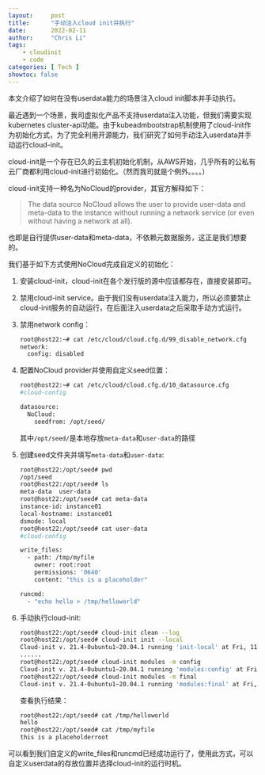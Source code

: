 ```yaml
---
layout:     post 
title:      "手动注入cloud init并执行"
date:       2022-02-11
author:     "Chris Li"
tags:
    - cloudinit
    - code
categories: [ Tech ]
showtoc: false
---
```


本文介绍了如何在没有userdata能力的场景注入cloud init脚本并手动执行。
<!--more-->

最近遇到一个场景，我司虚拟化产品不支持userdata注入功能，但我们需要实现kubernetes cluster-api功能。由于kubeadmbootstrap机制使用了cloud-init作为初始化方式，为了完全利用开源能力，我们研究了如何手动注入userdata并手动运行cloud-init。

cloud-init是一个存在已久的云主机初始化机制，从AWS开始，几乎所有的公私有云厂商都利用cloud-init进行初始化。（然而我司就是个例外。。。。）

cloud-init支持一种名为NoCloud的provider，其官方解释如下：
> The data source NoCloud allows the user to provide user-data and meta-data to the instance without running a network service (or even without having a network at all).

也即是自行提供user-data和meta-data，不依赖元数据服务，这正是我们想要的。

我们基于如下方式使用NoCloud完成自定义的初始化：

1. 安装cloud-init，cloud-init在各个发行版的源中应该都存在，直接安装即可。
2. 禁用cloud-init service。由于我们没有userdata注入能力，所以必须要禁止cloud-init服务的自动运行，在后面注入userdata之后采取手动方式运行。

3. 禁用network config：
   ```bash
   root@host22:~# cat /etc/cloud/cloud.cfg.d/99_disable_network.cfg
   network:
     config: disabled
   ```
   
4. 配置NoCloud provider并使用自定义seed位置：

   ```bash
   root@host22:~# cat /etc/cloud/cloud.cfg.d/10_datasource.cfg
   #cloud-config
   
   datasource:
     NoCloud:
       seedfrom: /opt/seed/
   ```

   其中`/opt/seed/`是本地存放`meta-data`和`user-data`的路径

5. 创建seed文件夹并填写`meta-data`和`user-data`:

   ```bash
   root@host22:/opt/seed# pwd
   /opt/seed
   root@host22:/opt/seed# ls
   meta-data  user-data
   root@host22:/opt/seed# cat meta-data
   instance-id: instance01
   local-hostname: instance01
   dsmode: local
   root@host22:/opt/seed# cat user-data
   #cloud-config
   
   write_files:
     - path: /tmp/myfile
       owner: root:root
       permissions: '0640'
       content: "this is a placeholder"
   
   runcmd:
     - "echo hello > /tmp/helloworld"
   ```

6. 手动执行cloud-init:

   ```bash
   root@host22:/opt/seed# cloud-init clean --log
   root@host22:/opt/seed# cloud-init init --local
   Cloud-init v. 21.4-0ubuntu1~20.04.1 running 'init-local' at Fri, 11 Feb 2022 08:02:40 +0000. Up 368515.39 seconds.
   ......
   root@host22:/opt/seed# cloud-init modules -m config
   Cloud-init v. 21.4-0ubuntu1~20.04.1 running 'modules:config' at Fri, 11 Feb 2022 08:03:06 +0000. Up 368540.63 seconds.
   root@host22:/opt/seed# cloud-init modules -m final
   Cloud-init v. 21.4-0ubuntu1~20.04.1 running 'modules:final' at Fri, 11 Feb 2022 08:03:10 +0000. Up 368545.18 seconds.
   ```

   查看执行结果：

   ```bash
   root@host22:/opt/seed# cat /tmp/helloworld
   hello
   root@host22:/opt/seed# cat /tmp/myfile
   this is a placeholderroot
   ```

可以看到我们自定义的write_files和runcmd已经成功运行了，使用此方式，可以自定义userdata的存放位置并选择cloud-init的运行时机。
